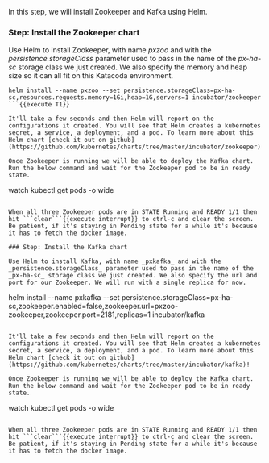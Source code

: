 In this step, we will install Zookeeper and Kafka using Helm.

### Step: Install the Zookeeper chart

Use Helm to install Zookeeper, with name _pxzoo_ and with the _persistence.storageClass_ parameter used to pass in the name of the _px-ha-sc_ storage class we just created. We also specify the memory and heap size so it can all fit on this Katacoda environment.
```
helm install --name pxzoo --set persistence.storageClass=px-ha-sc,resources.requests.memory=1Gi,heap=1G,servers=1 incubator/zookeeper
```{{execute T1}}

It'll take a few seconds and then Helm will report on the configurations it created. You will see that Helm creates a kubernetes secret, a service, a deployment, and a pod. To learn more about this Helm chart [check it out on github](https://github.com/kubernetes/charts/tree/master/incubator/zookeeper)!

Once Zookeeper is running we will be able to deploy the Kafka chart. Run the below command and wait for the Zookeeper pod to be in ready state.
```
watch kubectl get pods -o wide
```{{execute T1}}

When all three Zookeeper pods are in STATE Running and READY 1/1 then hit ```clear```{{execute interrupt}} to ctrl-c and clear the screen. Be patient, if it's staying in Pending state for a while it's because it has to fetch the docker image.

### Step: Install the Kafka chart

Use Helm to install Kafka, with name _pxkafka_ and with the _persistence.storageClass_ parameter used to pass in the name of the _px-ha-sc_ storage class we just created. We also specify the url and port for our Zookeeper. We will run with a single replica for now.
```
helm install --name pxkafka --set persistence.storageClass=px-ha-sc,zookeeper.enabled=false,zookeeper.url=pxzoo-zookeeper,zookeeper.port=2181,replicas=1 incubator/kafka
```{{execute T1}}

It'll take a few seconds and then Helm will report on the configurations it created. You will see that Helm creates a kubernetes secret, a service, a deployment, and a pod. To learn more about this Helm chart [check it out on github](https://github.com/kubernetes/charts/tree/master/incubator/kafka)!

Once Zookeeper is running we will be able to deploy the Kafka chart. Run the below command and wait for the Zookeeper pod to be in ready state.
```
watch kubectl get pods -o wide
```{{execute T1}}

When all three Zookeeper pods are in STATE Running and READY 1/1 then hit ```clear```{{execute interrupt}} to ctrl-c and clear the screen. Be patient, if it's staying in Pending state for a while it's because it has to fetch the docker image.
